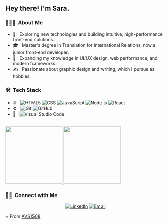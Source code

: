 
<h2> Hey there! I'm Sara.</h2>

<h3> 👨🏻‍💻 &nbsp;About Me </h3>

- 🤔 &nbsp; Exploring new technologies and building intuitive, high-performance front-end solutions.
- 🎓 &nbsp; Master's degree in Translation for International Relations, now a junior front-end developer.
- 🌱 &nbsp; Expanding my knowledge in UI/UX design, web performance, and modern frameworks.
- ✍️ &nbsp; Passionate about graphic design and writing, which I pursue as hobbies.

<h3> 🛠 &nbsp;Tech Stack</h3>

- 🌐 &nbsp;
  ![HTML5](https://img.shields.io/badge/-HTML5-333333?style=flat&logo=HTML5)
  ![CSS](https://img.shields.io/badge/-CSS-333333?style=flat&logo=CSS3&logoColor=1572B6)
  ![JavaScript](https://img.shields.io/badge/-JavaScript-333333?style=flat&logo=javascript)
  ![Node.js](https://img.shields.io/badge/-Node.js-333333?style=flat&logo=node.js)
  ![React](https://img.shields.io/badge/-React-333333?style=flat&logo=react)
- ⚙️ &nbsp;
  ![Git](https://img.shields.io/badge/-Git-333333?style=flat&logo=git)
  ![GitHub](https://img.shields.io/badge/-GitHub-333333?style=flat&logo=github)
- 🔧 &nbsp;
  ![Visual Studio Code](https://img.shields.io/badge/-Visual%20Studio%20Code-333333?style=flat&logo=visual-studio-code&logoColor=007ACC)


<br/>

<a href="https://github.com/AVS1508">
  <img height="180em" src="https://github-readme-stats.vercel.app/api?username=SaraCalarese&theme=buefy&show_icons=true" />
  <img height="180em" src="https://github-readme-stats.vercel.app/api/top-langs/?username=SaraCalarese&theme=buefy&layout=compact" />
</a>

<br/>

<h3> 🤝🏻 &nbsp;Connect with Me </h3>

<p align="center">
<a href="https://https://www.linkedin.com/in/sara-calarese-22a30a290/"><img alt="LinkedIn" src="https://img.shields.io/badge/LinkedIn-SaraCalarese-blue?style=flat-square&logo=linkedin"></a>
<a href="mailto:avsingh@umass.edu"><img alt="Email" src="https://img.shields.io/badge/Email-sara120200@gmail.com-blue?style=flat-square&logo=gmail"></a>
</p>

⭐️ From [AVS1508](https://github.com/AVS1508)
